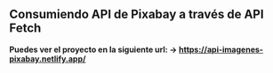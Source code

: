 ## Consumiendo API de Pixabay a través de API Fetch

**Puedes ver el proyecto en la siguiente url: -> https://api-imagenes-pixabay.netlify.app/**
